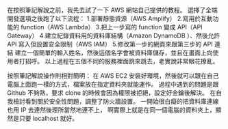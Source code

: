 在按照筆記解說之前，我先去試了一下 AWS 網站自己提供的教程。
選擇了全端開發選項之後跑了以下流程：
1.部署靜態資源（AWS Amplify）
2.寫用於互動功能的 function（AWS Lambda）
3.把上一步寫的 function 變成 API（API Gateway）
4.建立紀錄資料用的資料庫結構（Amazon DynamoDB ）、然後允許 API 寫入但設置安全限制（AWS IAM）
5.修改第一步的網頁來跟第三步的 API 連結
建立一個簡單的輸入姓名，然後這個名字會被資料庫儲存，並且在畫面上向使用者打招呼。
以上過程在五個不同的服務裡面跳來跳去，老實說非常眼花撩亂。

按照筆記解說操作則相對簡明：
在 AWS EC2 安裝好環境，然後就可以跟在自己電腦上面跑一樣的方式，檔案放在指定資料夾就能運作。
過程中遇到的問題是跟 Github 不夠熟，要求 clone 的時候會因為權限被拒絕，設定好金鑰後解決。
在自我檢討看到關於安全性問題，調整了防火牆設置。
一開始很白癡的把資料庫連線也用 IP 去連然後理所當然地連不上，
啊實際上就是在同一個電腦的資料夾上，顯然是只要 localhost 就好。